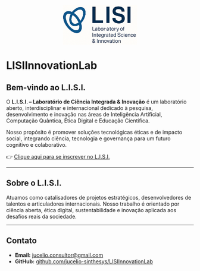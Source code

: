 <img src="logo-lisi.png" alt="Logomarca do L.I.S.I." width="200" style="display:block; margin:auto;" />

# LISIInnovationLab

## Bem-vindo ao L.I.S.I.

O **L.I.S.I. – Laboratório de Ciência Integrada & Inovação** é um laboratório aberto, interdisciplinar e internacional dedicado à pesquisa, desenvolvimento e inovação nas áreas de Inteligência Artificial, Computação Quântica, Ética Digital e Educação Científica.

Nosso propósito é promover soluções tecnológicas éticas e de impacto social, integrando ciência, tecnologia e governança para um futuro cognitivo e colaborativo.

👉 [Clique aqui para se inscrever no L.I.S.I.](https://forms.gle/NtqNs9Wt1mBdvKUF9k)

---

## Sobre o L.I.S.I.

Atuamos como catalisadores de projetos estratégicos, desenvolvedores de talentos e articuladores internacionais. Nosso trabalho é orientado por ciência aberta, ética digital, sustentabilidade e inovação aplicada aos desafios reais da sociedade.

---

## Contato

- **Email:** jucelio.consultor@gmail.com  
- **GitHub:** [github.com/jucelio-sinthesys/LISIInnovationLab](https://github.com/jucelio-sinthesys/LISIInnovationLab)
